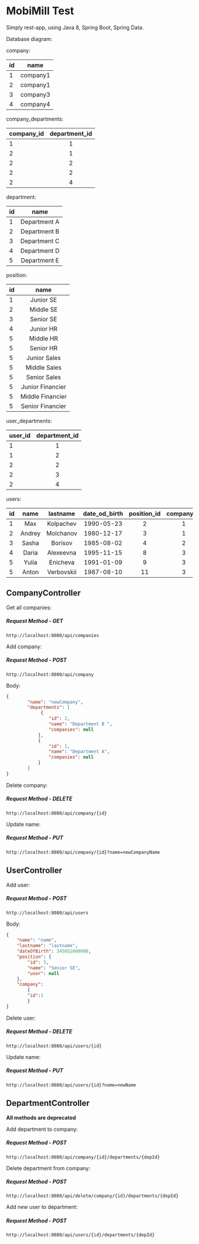 # MobiMill Test

Simply rest-app, using Java 8, Spring Boot, Spring Data.

Database diagram:

company:

| id     |name        |
| ------ |:----------:|
| 1      | company1   |
| 2      | company1   |
| 3      | company3   |
| 4      | company4   |

company_departments:

| company_id    |department_id |
| --------------|:------------:|
| 1             | 1            |
| 2             | 1            |
| 2             | 2            |
| 2             | 2            |
| 2             | 4            |

department:

| id     |name             |
| ------ |:---------------:|
| 1      | Department A    |
| 2      | Department B    |
| 3      | Department C    |
| 4      | Department D    |
| 5      | Department E    |

position:

| id     |name             |
| ------ |:---------------:|
| 1      | Junior SE       |
| 2      | Middle SE       |
| 3      | Senior SE       |
| 4      | Junior HR       |
| 5      | Middle HR       |
| 5      | Senior HR       |
| 5      | Junior Sales    |
| 5      | Middle Sales    |
| 5      | Senior Sales    |
| 5      | Junior Financier|
| 5      | Middle Financier|
| 5      | Senior Financier|

user_departments:

| user_id    |department_id |
| --------------|:------------:|
| 1             | 1            |
| 1             | 2            |
| 2             | 2            |
| 2             | 3            |
| 2             | 4            |

users:

| id     |name      |lastname    |date_od_birth |position_id |company_id |
| ------ |:--------:|:----------:|:------------:|:----------:|:---------:|
| 1      | Max      |Kolpachev   |1990-05-23    |2           |1          |
| 2      | Andrey   |Molchanov   |1980-12-17    |3           |1          |
| 3      | Sasha    |Borisov     |1985-08-02    |4           |2          |
| 4      | Daria    |Alexeevna   |1995-11-15    |8           |3          |
| 5      | Yulia    |Enicheva    |1991-01-09    |9           |3          |
| 5      | Anton    |Verbovskii  |1987-08-10    |11          |3          |

## CompanyController


Get all companies:
##### Request Method - GET
`http://localhost:8080/api/companies`


Add company:
##### Request Method - POST
`http://localhost:8080/api/company`

Body:
```json
{
        "name": "newCompany",
        "departments": [
             {
                "id": 2,
                "name": "Department B ",
                "companies": null
            },
            {
                "id": 1,
                "name": "Department A",
                "companies": null
            }
        ]
}
```


Delete company:
##### Request Method - DELETE
`http://localhost:8080/api/company/{id}`


Update name:
##### Request Method - PUT
`http://localhost:8080/api/company/{id}?name=newCompanyName`

## UserController


Add user:
##### Request Method - POST
`http://localhost:8080/api/users`

Body:
```json
{
    "name": "name",
    "lastname": "lastname",
    "dateOfBirth": 345852000000,
    "position": {
        "id": 3,
        "name": "Senior SE",
        "user": null
    },
    "company":
    	{
    	"id":1
    	}
}
```


Delete user:
##### Request Method - DELETE
`http://localhost:8080/api/users/{id}`


Update name:
##### Request Method - PUT
`http://localhost:8080/api/users/{id}?name=newName`

## DepartmentController

**All methods are deprecated**


Add department to company:
##### Request Method - POST
`http://localhost:8080/api/company/{id}/departments/{depId}`


Delete department from company:
##### Request Method - POST
`http://localhost:8080/api/delete/company/{id}/departments/{depId}`


Add new user to department:
##### Request Method - POST
`http://localhost:8080/api/users/{id}/departments/{depId}`